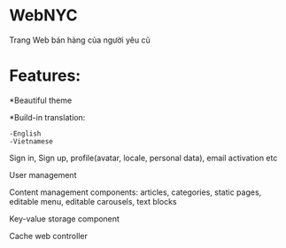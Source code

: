 # WebNYC
Trang Web bán hàng của người yêu cũ

# Features:

  *Beautiful theme
  
  *Build-in translation:
  
    -English
    -Vietnamese
  Sign in, Sign up, profile(avatar, locale, personal data), email activation etc
  
  User management
  
  Content management components: articles, categories, static pages, editable menu, editable carousels, text blocks
  
  Key-value storage component
  
  Cache web controller

